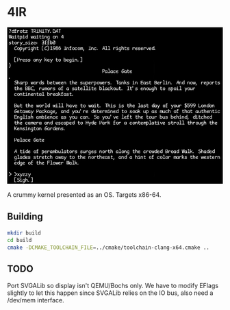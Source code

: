 # 4IR

![But that is the beginning of a new story—the story of the gradual renewal of a man, the story of his gradual regeneration, of his passing from one world into another, of his initiation into a new unknown life.](/media/screen.png)

A crummy kernel presented as an OS. Targets x86-64.

## Building

```bash
mkdir build
cd build
cmake -DCMAKE_TOOLCHAIN_FILE=../cmake/toolchain-clang-x64.cmake ..
```

## TODO

Port SVGALib so display isn't QEMU/Bochs only.
We have to modify EFlags slightly to let this happen since SVGALib relies on the IO bus, also need a /dev/mem interface.
